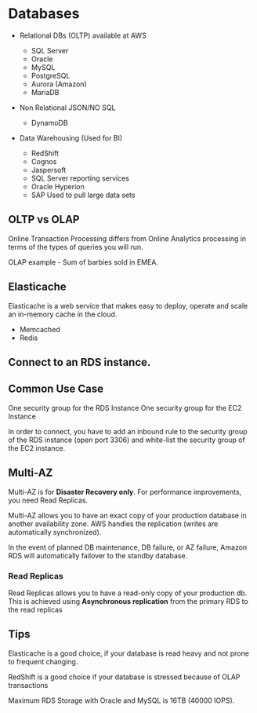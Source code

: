 # Databases

- Relational DBs (OLTP) available at AWS

  - SQL Server
  - Oracle
  - MySQL
  - PostgreSQL
  - Aurora (Amazon)
  - MariaDB

- Non Relational JSON/NO SQL

  - DynamoDB

- Data Warehousing (Used for BI)
  - RedShift
  - Cognos
  - Jaspersoft
  - SQL Server reporting services
  - Oracle Hyperion
  - SAP
    Used to pull large data sets

## OLTP vs OLAP

Online Transaction Processing differs from Online Analytics processing in terms of the types of queries you will run.

OLAP example - Sum of barbies sold in EMEA.

## Elasticache

Elasticache is a web service that makes easy to deploy, operate and scale an in-memory cache in the cloud.

- Memcached
- Redis

## Connect to an RDS instance.

## Common Use Case

One security group for the RDS Instance
One security group for the EC2 Instance

In order to connect, you have to add an inbound rule to the security group of the RDS instance (open port 3306)
and white-list the security group of the EC2 instance.

## Multi-AZ

Multi-AZ is for **Disaster Recovery only**.
For performance improvements, you need Read Replicas.

Multi-AZ allows you to have an exact copy of your production database in another availability zone. AWS handles the replication (writes are automatically synchronized).

In the event of planned DB maintenance, DB failure, or AZ failure, Amazon RDS will automatically failover to the standby database.

### Read Replicas

Read Replicas allows you to have a read-only copy of your production db. This is achieved using **Asynchronous replication** from the primary RDS to the read replicas

## Tips

Elasticache is a good choice, if your database is read heavy and not prone to frequent changing.

RedShift is a good choice if your database is stressed because of OLAP transactions

Maximum RDS Storage with Oracle and MySQL is 16TB (40000 IOPS).
